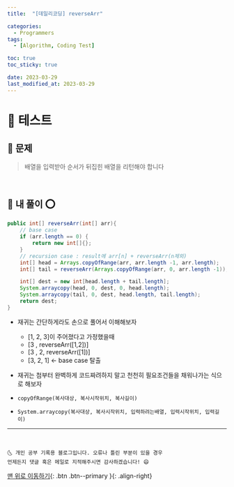 ```yaml
---
title:  "[데일리코딩] reverseArr" 

categories:
  - Programmers
tags:
  - [Algorithm, Coding Test]

toc: true
toc_sticky: true

date: 2023-03-29
last_modified_at: 2023-03-29
---
```


# 📌 테스트

## 🚀 문제
> 배열을 입력받아 순서가 뒤집힌 배열을 리턴해야 합니다

  
<br>

## 🚀 내 풀이 ⭕

```java
public int[] reverseArr(int[] arr){
	// base case
	if (arr.length == 0) {
		return new int[]{};
	}
	// recursion case : result에 arr[n] + reverseArr(n제외)
	int[] head = Arrays.copyOfRange(arr, arr.length -1, arr.length);
	int[] tail = reverseArr(Arrays.copyOfRange(arr, 0, arr.length -1));

	int[] dest = new int[head.length + tail.length];
	System.arraycopy(head, 0, dest, 0, head.length);
	System.arraycopy(tail, 0, dest, head.length, tail.length);
	return dest;
} 
```

* 재귀는 간단하게라도 손으로 풀어서 이해해보자
  - [1, 2, 3]이 주어졌다고 가정했을때 
  - [3 , reverseArr([1,2])]
  - [3 , 2, reverseArr([1])]
  - [3, 2, 1] <- base case 탈출


* 재귀는 첨부터 완벽하게 코드짜려하지 말고 천천히 필요조건들을 채워나가는 식으로 해보자  


* `copyOfRange(복사대상, 복사시작위치, 복사길이)`


* `System.arraycopy(복사대상, 복사시작위치, 입력하려는배열, 입력시작위치, 입력길이)`
  
***
<br>

    🌜 개인 공부 기록용 블로그입니다. 오류나 틀린 부분이 있을 경우 
    언제든지 댓글 혹은 메일로 지적해주시면 감사하겠습니다! 😄

[맨 위로 이동하기](#){: .btn .btn--primary }{: .align-right}